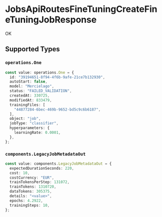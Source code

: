 # JobsApiRoutesFineTuningCreateFineTuningJobResponse

OK


## Supported Types

### `operations.One`

```typescript
const value: operations.One = {
  id: "39194651-8f94-4f6b-9afe-21ce7b132930",
  autoStart: false,
  model: "Mercielago",
  status: "FAILED_VALIDATION",
  createdAt: 330725,
  modifiedAt: 833479,
  trainingFiles: [
    "44877284-6bec-469b-9652-bd5c9c6b6187",
  ],
  object: "job",
  jobType: "classifier",
  hyperparameters: {
    learningRate: 0.0001,
  },
};
```

### `components.LegacyJobMetadataOut`

```typescript
const value: components.LegacyJobMetadataOut = {
  expectedDurationSeconds: 220,
  cost: 10,
  costCurrency: "EUR",
  trainTokensPerStep: 131072,
  trainTokens: 1310720,
  dataTokens: 305375,
  details: "<value>",
  epochs: 4.2922,
  trainingSteps: 10,
};
```

